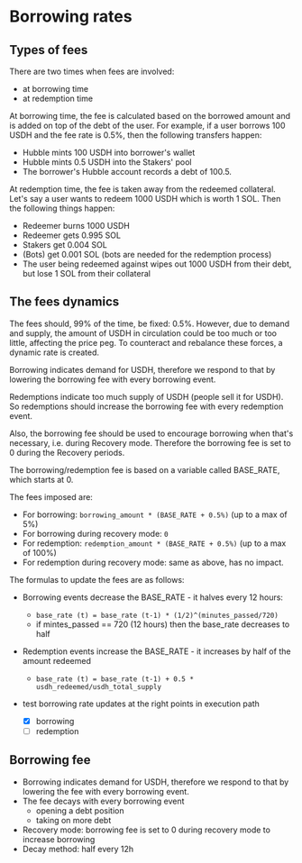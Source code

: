 # Borrowing rates

## Types of fees
There are two times when fees are involved:
- at borrowing time
- at redemption time

At borrowing time, the fee is calculated based on the borrowed amount and is added on top of the debt of the user. For example, if a user borrows 100 USDH and the fee rate is 0.5%, then the following transfers happen:
- Hubble mints 100 USDH into borrower's wallet
- Hubble mints 0.5 USDH into the Stakers' pool
- The borrower's Hubble account records a debt of 100.5.

At redemption time, the fee is taken away from the redeemed collateral. Let's say a user wants to redeem 1000 USDH which is worth 1 SOL. Then the following things happen:
- Redeemer burns 1000 USDH
- Redeemer gets 0.995 SOL
- Stakers get 0.004 SOL
- (Bots) get 0.001 SOL (bots are needed for the redemption process)
- The user being redeemed against wipes out 1000 USDH from their debt, but lose 1 SOL from their collateral

## The fees dynamics
The fees should, 99% of the time, be fixed: 0.5%. However, due to demand and supply, the amount of USDH in circulation could be too much or too little, affecting the price peg. To counteract and rebalance these forces, a dynamic rate is created.

Borrowing indicates demand for USDH, therefore we respond to that by lowering the borrowing fee with every borrowing event.

Redemptions indicate too much supply of USDH (people sell it for USDH). So redemptions should increase the borrowing fee with every redemption event.

Also, the borrowing fee should be used to encourage borrowing when that's necessary, i.e. during Recovery mode. Therefore the borrowing fee is set to 0 during the Recovery periods.

The borrowing/redemption fee is based on a variable called BASE_RATE, which starts at 0. 

The fees imposed are:
- For borrowing: `borrowing_amount * (BASE_RATE + 0.5%)` (up to a max of 5%)
- For borrowing during recovery mode: `0`
- For redemption: `redemption_amount * (BASE_RATE + 0.5%)` (up to a max of 100%)
- For redemption during recovery mode: same as above, has no impact.

The formulas to update the fees are as follows:
- Borrowing events decrease the BASE_RATE - it halves every 12 hours:
    - `base_rate (t) = base_rate (t-1) * (1/2)^(minutes_passed/720)`
    - if mintes_passed == 720 (12 hours) then the base_rate decreases to half
- Redemption events increase the BASE_RATE - it increases by half of the amount redeemed
    - `base_rate (t) = base_rate (t-1) + 0.5 * usdh_redeemed/usdh_total_supply`

- test borrowing rate updates at the right points in execution path
    - [x] borrowing 
    - [ ] redemption

## Borrowing fee
- Borrowing indicates demand for USDH, therefore we respond to that by lowering the fee with every borrowing event.
- The fee decays with every borrowing event 
    - opening a debt position
    - taking on more debt
- Recovery mode: borrowing fee is set to 0 during recovery mode to increase borrowing
- Decay method: half every 12h

